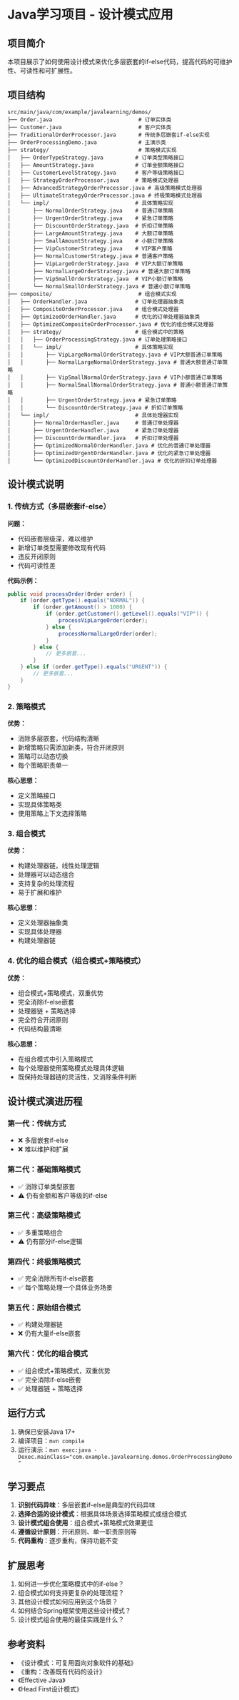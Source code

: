 # Java学习项目 - 设计模式应用

## 项目简介

本项目展示了如何使用设计模式来优化多层嵌套的if-else代码，提高代码的可维护性、可读性和可扩展性。

## 项目结构

```
src/main/java/com/example/javalearning/demos/
├── Order.java                           # 订单实体类
├── Customer.java                        # 客户实体类
├── TraditionalOrderProcessor.java       # 传统多层嵌套if-else实现
├── OrderProcessingDemo.java             # 主演示类
├── strategy/                            # 策略模式实现
│   ├── OrderTypeStrategy.java          # 订单类型策略接口
│   ├── AmountStrategy.java             # 订单金额策略接口
│   ├── CustomerLevelStrategy.java      # 客户等级策略接口
│   ├── StrategyOrderProcessor.java     # 策略模式处理器
│   ├── AdvancedStrategyOrderProcessor.java # 高级策略模式处理器
│   ├── UltimateStrategyOrderProcessor.java # 终极策略模式处理器
│   └── impl/                           # 具体策略实现
│       ├── NormalOrderStrategy.java    # 普通订单策略
│       ├── UrgentOrderStrategy.java    # 紧急订单策略
│       ├── DiscountOrderStrategy.java  # 折扣订单策略
│       ├── LargeAmountStrategy.java    # 大额订单策略
│       ├── SmallAmountStrategy.java    # 小额订单策略
│       ├── VipCustomerStrategy.java    # VIP客户策略
│       ├── NormalCustomerStrategy.java # 普通客户策略
│       ├── VipLargeOrderStrategy.java  # VIP大额订单策略
│       ├── NormalLargeOrderStrategy.java # 普通大额订单策略
│       ├── VipSmallOrderStrategy.java  # VIP小额订单策略
│       └── NormalSmallOrderStrategy.java # 普通小额订单策略
├── composite/                           # 组合模式实现
│   ├── OrderHandler.java               # 订单处理器抽象类
│   ├── CompositeOrderProcessor.java    # 组合模式处理器
│   ├── OptimizedOrderHandler.java      # 优化的订单处理器抽象类
│   ├── OptimizedCompositeOrderProcessor.java # 优化的组合模式处理器
│   ├── strategy/                       # 组合模式中的策略
│   │   ├── OrderProcessingStrategy.java # 订单处理策略接口
│   │   └── impl/                       # 具体策略实现
│   │       ├── VipLargeNormalOrderStrategy.java # VIP大额普通订单策略
│   │       ├── NormalLargeNormalOrderStrategy.java # 普通大额普通订单策略
│   │       ├── VipSmallNormalOrderStrategy.java # VIP小额普通订单策略
│   │       ├── NormalSmallNormalOrderStrategy.java # 普通小额普通订单策略
│   │       ├── UrgentOrderStrategy.java # 紧急订单策略
│   │       └── DiscountOrderStrategy.java # 折扣订单策略
│   └── impl/                           # 具体处理器实现
│       ├── NormalOrderHandler.java     # 普通订单处理器
│       ├── UrgentOrderHandler.java     # 紧急订单处理器
│       ├── DiscountOrderHandler.java   # 折扣订单处理器
│       ├── OptimizedNormalOrderHandler.java # 优化的普通订单处理器
│       ├── OptimizedUrgentOrderHandler.java # 优化的紧急订单处理器
│       └── OptimizedDiscountOrderHandler.java # 优化的折扣订单处理器
```

## 设计模式说明

### 1. 传统方式（多层嵌套if-else）

**问题：**
- 代码嵌套层级深，难以维护
- 新增订单类型需要修改现有代码
- 违反开闭原则
- 代码可读性差

**代码示例：**
```java
public void processOrder(Order order) {
    if (order.getType().equals("NORMAL")) {
        if (order.getAmount() > 1000) {
            if (order.getCustomer().getLevel().equals("VIP")) {
                processVipLargeOrder(order);
            } else {
                processNormalLargeOrder(order);
            }
        } else {
            // 更多嵌套...
        }
    } else if (order.getType().equals("URGENT")) {
        // 更多嵌套...
    }
}
```

### 2. 策略模式

**优势：**
- 消除多层嵌套，代码结构清晰
- 新增策略只需添加新类，符合开闭原则
- 策略可以动态切换
- 每个策略职责单一

**核心思想：**
- 定义策略接口
- 实现具体策略类
- 使用策略上下文选择策略

### 3. 组合模式

**优势：**
- 构建处理器链，线性处理逻辑
- 处理器可以动态组合
- 支持复杂的处理流程
- 易于扩展和维护

**核心思想：**
- 定义处理器抽象类
- 实现具体处理器
- 构建处理器链

### 4. 优化的组合模式（组合模式+策略模式）

**优势：**
- 组合模式+策略模式，双重优势
- 完全消除if-else嵌套
- 处理器链 + 策略选择
- 完全符合开闭原则
- 代码结构最清晰

**核心思想：**
- 在组合模式中引入策略模式
- 每个处理器使用策略模式处理具体逻辑
- 既保持处理器链的灵活性，又消除条件判断

## 设计模式演进历程

### 第一代：传统方式
- ❌ 多层嵌套if-else
- ❌ 难以维护和扩展

### 第二代：基础策略模式
- ✅ 消除订单类型嵌套
- ⚠️ 仍有金额和客户等级的if-else

### 第三代：高级策略模式
- ✅ 多重策略组合
- ⚠️ 仍有部分if-else逻辑

### 第四代：终极策略模式
- ✅ 完全消除所有if-else嵌套
- ✅ 每个策略处理一个具体业务场景

### 第五代：原始组合模式
- ✅ 构建处理器链
- ❌ 仍有大量if-else嵌套

### 第六代：优化的组合模式
- ✅ 组合模式+策略模式，双重优势
- ✅ 完全消除if-else嵌套
- ✅ 处理器链 + 策略选择

## 运行方式

1. 确保已安装Java 17+
2. 编译项目：`mvn compile`
3. 运行演示：`mvn exec:java -Dexec.mainClass="com.example.javalearning.demos.OrderProcessingDemo"`

## 学习要点

1. **识别代码异味**：多层嵌套if-else是典型的代码异味
2. **选择合适的设计模式**：根据具体场景选择策略模式或组合模式
3. **设计模式组合使用**：组合模式+策略模式效果更佳
4. **遵循设计原则**：开闭原则、单一职责原则等
5. **代码重构**：逐步重构，保持功能不变

## 扩展思考

1. 如何进一步优化策略模式中的if-else？
2. 组合模式如何支持更复杂的处理流程？
3. 其他设计模式如何应用到这个场景？
4. 如何结合Spring框架使用这些设计模式？
5. 设计模式组合使用的最佳实践是什么？

## 参考资料

- 《设计模式：可复用面向对象软件的基础》
- 《重构：改善既有代码的设计》
- 《Effective Java》
- 《Head First设计模式》
